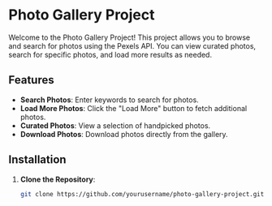 # Photo Gallery Project

Welcome to the Photo Gallery Project! This project allows you to browse and search for photos using the Pexels API. You can view curated photos, search for specific photos, and load more results as needed.

## Features

- **Search Photos**: Enter keywords to search for photos.
- **Load More Photos**: Click the "Load More" button to fetch additional photos.
- **Curated Photos**: View a selection of handpicked photos.
- **Download Photos**: Download photos directly from the gallery.

## Installation

1. **Clone the Repository**:
   ```bash
   git clone https://github.com/yourusername/photo-gallery-project.git
